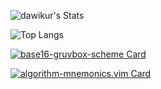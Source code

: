 ![dawikur's Stats](https://github-readme-stats.vercel.app/api?username=dawikur&hide_border=true&show_icons=true&include_all_commits=true&hide_rank=true)

![Top Langs](https://github-readme-stats.vercel.app/api/top-langs/?username=dawikur&hide_border=true&exclude_repo=dawikur.github.io&layout=compact)

[![base16-gruvbox-scheme Card](https://github-readme-stats.vercel.app/api/pin/?username=dawikur&hide_border=true&repo=base16-gruvbox-scheme)](https://github.com/dawikur/base16-gruvbox-scheme)

[![algorithm-mnemonics.vim Card](https://github-readme-stats.vercel.app/api/pin/?username=dawikur&hide_border=true&repo=algorithm-mnemonics.vim)](https://github.com/dawikur/algorithm-mnemonics.vim)
